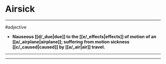# Airsick
---
#adjective
- **Nauseous [[d/_due|due]] to the [[e/_effects|effects]] of motion of an [[a/_airplane|airplane]]; suffering from motion sickness [[c/_caused|caused]] by [[a/_air|air]] travel.**
---
---
